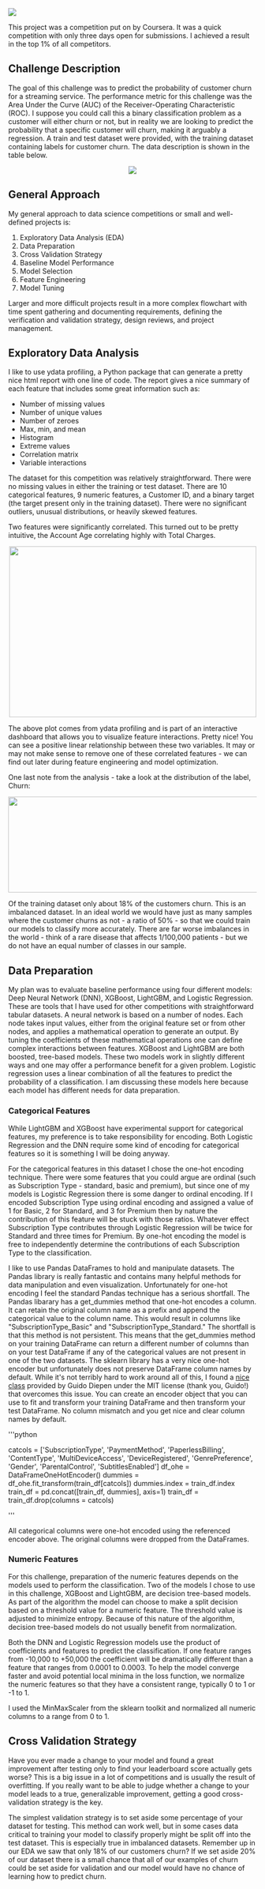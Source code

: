 <img src="images/challenge.png">

This project was a competition put on by Coursera. It was a quick competition with only three days open for submissions. I achieved a result in the top 1% of all competitors.

## Challenge Description

The goal of this challenge was to predict the probability of customer churn for a streaming service. The performance metric for this challenge was the Area Under the Curve (AUC) of the Receiver-Operating Characteristic (ROC). I suppose you could call this a binary classification problem as a customer will either churn or not, but in reality we are looking to predict the probability that a specific customer will churn, making it arguably a regression. A train and test dataset were provided, with the training dataset containing labels for customer churn. The data description is shown in the table below.
<p align="center">
<img src="images/datadescription.png">
</p>

## General Approach
My general approach to data science competitions or small and well-defined projects is:
1. Exploratory Data Analysis (EDA)
2. Data Preparation
3. Cross Validation Strategy
4. Baseline Model Performance
5. Model Selection
6. Feature Engineering
7. Model Tuning

Larger and more difficult projects result in a more complex flowchart with time spent gathering and documenting requirements, defining the verification and validation strategy, design reviews, and project management. 

## Exploratory Data Analysis

I like to use ydata profiling, a Python package that can generate a pretty nice html report with one line of code. The report gives a nice summary of each feature that includes some great information such as:

* Number of missing values
* Number of unique values
* Number of zeroes
* Max, min, and mean
* Histogram
* Extreme values
* Correlation matrix
* Variable interactions

The dataset for this competition was relatively straightforward. There were no missing values in either the training or test dataset. There are 10 categorical features, 9 numeric features, a Customer ID, and a binary target (the target present only in the training dataset). There were no significant outliers, unusual distributions, or heavily skewed features. 

Two features were significantly correlated. This turned out to be pretty intuitive, the Account Age correlating highly with Total Charges. 

<p align="center">
<img src="images/totalcharge-accountage.png" width="501" height="346">
</p>

The above plot comes from ydata profiling and is part of an interactive dashboard that allows you to visualize feature interactions. Pretty nice! You can see a positive linear relationship between these two variables. It may or may not make sense to remove one of these correlated features - we can find out later during feature engineering and model optimization. 

One last note from the analysis - take a look at the distribution of the label, Churn:

<p align="center">
<img src="images/imbalance.png" width="870" height="194">
</p>

Of the training dataset only about 18% of the customers churn. This is an imbalanced dataset. In an ideal world we would have just as many samples where the customer churns as not - a ratio of 50% - so that we could train our models to classify more accurately. There are far worse imbalances in the world - think of a rare disease that affects 1/100,000 patients - but we do not have an equal number of classes in our sample. 

## Data Preparation

My plan was to evaluate baseline performance using four different models: Deep Neural Network (DNN), XGBoost, LightGBM, and Logistic Regression. These are tools that I have used for other competitions with straightforward tabular datasets. A neural network is based on a number of nodes. Each node takes input values, either from the original feature set or from other nodes, and applies a mathematical operation to generate an output. By tuning the coefficients of these mathematical operations one can define complex interactions between features. XGBoost and LightGBM are both boosted, tree-based models. These two models work in slightly different ways and one may offer a performance benefit for a given problem. Logistic regression uses a linear combination of all the features to predict the probability of a classification. I am discussing these models here because each model has different needs for data preparation. 

### Categorical Features

While LightGBM and XGBoost have experimental support for categorical features, my preference is to take responsibility for encoding. Both Logistic Regression and the DNN require some kind of encoding for categorical features so it is something I will be doing anyway. 

For the categorical features in this dataset I chose the one-hot encoding technique. There were some features that you could argue are ordinal (such as Subscription Type - standard, basic and premium), but since one of my models is Logistic Regression there is some danger to ordinal encoding. If I encoded Subscription Type using ordinal encoding and assigned a value of 1 for Basic, 2 for Standard, and 3 for Premium then by nature the contribution of this feature will be stuck with those ratios. Whatever effect Subscription Type contributes through Logistic Regression will be twice for Standard and three times for Premium. By one-hot encoding the model is free to independently determine the contributions of each Subscription Type to the classification.

I like to use Pandas DataFrames to hold and manipulate datasets. The Pandas library is really fantastic and contains many helpful methods for data manipulation and even visualization. Unfortunately for one-hot encoding I feel the standard Pandas technique has a serious shortfall. The Pandas libarary has a get_dummies method that one-hot encodes a column. It can retain the original column name as a prefix and append the categorical value to the column name. This would result in columns like "SubscriptionType_Basic" and "SubscriptionType_Standard." The shortfall is that this method is not persistent. This means that the get_dummies method on your training DataFrame can return a different number of columns than on your test DataFrame if any of the categorical values are not present in one of the two datasets. The sklearn library has a very nice one-hot encoder but unfortunately does not preserve DataFrame column names by default. While it's not terribly hard to work around all of this, I found a [nice class](https://github.com/gdiepen/PythonScripts/blob/master/dataframe_onehotencoder.py) provided by Guido Diepen under the MIT license (thank you, Guido!) that overcomes this issue. You can create an encoder object that you can use to fit and transform your training DataFrame and then transform your test DataFrame. No column mismatch and you get nice and clear column names by default.

'''python

catcols = ['SubscriptionType', 'PaymentMethod', 'PaperlessBilling', 'ContentType', 'MultiDeviceAccess',
    'DeviceRegistered', 'GenrePreference', 'Gender', 'ParentalControl', 'SubtitlesEnabled']
df_ohe = DataFrameOneHotEncoder()
dummies = df_ohe.fit_transform(train_df[catcols])
dummies.index = train_df.index
train_df = pd.concat([train_df, dummies], axis=1)
train_df = train_df.drop(columns = catcols)

'''

All categorical columns were one-hot encoded using the referenced encoder above. The original columns were dropped from the DataFrames.

### Numeric Features

For this challenge, preparation of the numeric features depends on the models used to perform the classification. Two of the models I chose to use in this challenge, XGBoost and LightGBM, are decision tree-based models. As part of the algorithm the model can choose to make a split decision based on a threshold value for a numeric feature. The threshold value is adjusted to minimize entropy. Because of this nature of the algorithm, decision tree-based models do not usually benefit from normalization.

Both the DNN and Logistic Regression models use the product of coefficients and features to predict the classification. If one feature ranges from -10,000 to +50,000 the coefficient will be dramatically different than a feature that ranges from 0.0001 to 0.0003. To help the model converge faster and avoid potential local minima in the loss function, we normalize the numeric features so that they have a consistent range, typically 0 to 1 or -1 to 1. 

I used the MinMaxScaler from the sklearn toolkit and normalized all numeric columns to a range from 0 to 1. 

## Cross Validation Strategy

Have you ever made a change to your model and found a great improvement after testing only to find your leaderboard score actually gets worse? This is a big issue in a lot of competitions and is usually the result of overfitting. If you really want to be able to judge whether a change to your model leads to a true, generalizable improvement, getting a good cross-validation strategy is the key.

The simplest validation strategy is to set aside some percentage of your dataset for testing. This method can work well, but in some cases data critical to training your model to classify properly might be split off into the test dataset. This is especially true in imbalanced datasets. Remember up in our EDA we saw that only 18% of our customers churn? If we set aside 20% of our dataset there is a small chance that all of our examples of churn could be set aside for validation and our model would have no chance of learning how to predict churn. 
